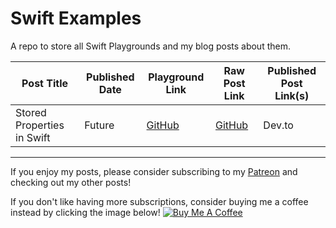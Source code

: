 # Swift Examples

A repo to store all Swift Playgrounds and my blog posts about them.

| Post Title | Published Date | Playground Link | Raw Post Link | Published Post Link(s) |
| ---------- | -------------- | --------------- | ------------- | ------------------- |
| Stored Properties in Swift | Future | [GitHub](https://github.com/maeganjwilson/swift-examples/tree/master/Playgrounds/StoredProperties.playground) | [GitHub](https://github.com/maeganjwilson/swift-examples/blob/master/Posts/StoredProperties.md) | Dev.to |

---

If you enjoy my posts, please consider subscribing to my [Patreon](https://www.patreon.com/maeganwilson_) and checking out my other posts!

If you don't like having more subscriptions, consider buying me a coffee instead by clicking the image below! <a href="https://www.buymeacoffee.com/mwilsonapps" target="_blank"><img src="https://bmc-cdn.nyc3.digitaloceanspaces.com/BMC-button-images/custom_images/orange_img.png" alt="Buy Me A Coffee" style="height: auto !important;width: auto !important;" ></a>
